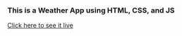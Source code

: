 ### This is a Weather App using HTML, CSS, and JS

[Click here to see it live](https://hrodriguez007.github.io/weather-app-heidy/](https://hrodriguez007.github.io/weather-app-heidy/)https://hrodriguez007.github.io/weather-app-heidy/)
